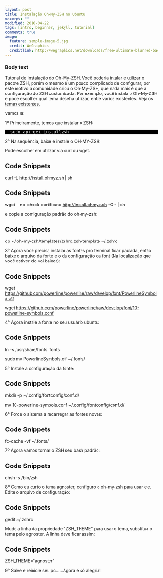 ```yaml
---
layout: post
title: Instalação Oh-My-ZSH no Ubuntu
excerpt: ""
modified: 2016-04-22
tags: [intro, beginner, jekyll, tutorial]
comments: true
image:
  feature: sample-image-5.jpg
  credit: WeGraphics
  creditlink: http://wegraphics.net/downloads/free-ultimate-blurred-background-pack/
---
```


### Body text

Tutorial de instalação do Oh-My-ZSH. Você poderia intalar e utilizar o pacote ZSH, porém o mesmo é um pouco complicado de configurar, por este motivo a comunidade criou o Oh-My-ZSH, que nada mais é que a configuração do ZSH customizada. Por exemplo, você instala o Oh-My-ZSH e pode escolher qual tema deseha utilizar, entre vários existentes. Veja os [temas existentes.](https://github.com/robbyrussell/oh-my-zsh/wiki/themes)

Vamos lá:

1º Primeiramente, temos que instalar o ZSH:

<pre style='color:#000000;background:#000000;'>
  <span style='color:#FFFFFF; '>sudo apt-get installzsh</span>
</pre>


2° Na sequência, baixe e instale o OH-MY-ZSH:

Pode escolher em utilizar via curl ou wget.

## Code Snippets

  curl -L http://install.ohmyz.sh | sh

## Code Snippets

  wget --no-check-certificate http://install.ohmyz.sh -O - | sh


e copie a configuração padrão do oh-my-zsh:

## Code Snippets

  cp ~/.oh-my-zsh/templates/zshrc.zsh-template ~/.zshrc




3° Agora você precisa instalar as fontes pro terminal ficar paulada, então baixe o arquivo da fonte e o da configuração da font (Na localização que você estiver ele vai baixar):

## Code Snippets

  wget https://github.com/powerline/powerline/raw/develop/font/PowerlineSymbols.otf

  wget https://github.com/powerline/powerline/raw/develop/font/10-powerline-symbols.conf




4° Agora instale a fonte no seu usuário ubuntu:

## Code Snippets

  ln -s /usr/share/fonts .fonts

  sudo mv PowerlineSymbols.otf ~/.fonts/




5° Instale a configuração da fonte:

## Code Snippets

  mkdir -p ~/.config/fontconfig/conf.d/

  mv 10-powerline-symbols.conf ~/.config/fontconfig/conf.d/




6° Force o sistema a recarregar as fontes novas:

## Code Snippets

  fc-cache -vf ~/.fonts/



7º Agora vamos tornar o ZSH seu bash padrão:

## Code Snippets

  chsh -s /bin/zsh



8º Como eu curto o tema agnoster, configuro o oh-my-zsh para usar ele. Edite o arquivo de configuração:

## Code Snippets

  gedit ~/.zshrc

Mude a linha da propriedade "ZSH_THEME" para usar o tema, substitua o tema pelo agnoster. A linha deve ficar assim:

## Code Snippets

  ZSH_THEME="agnoster"



9° Salve e reinicie seu pc......Agora é só alegria!
